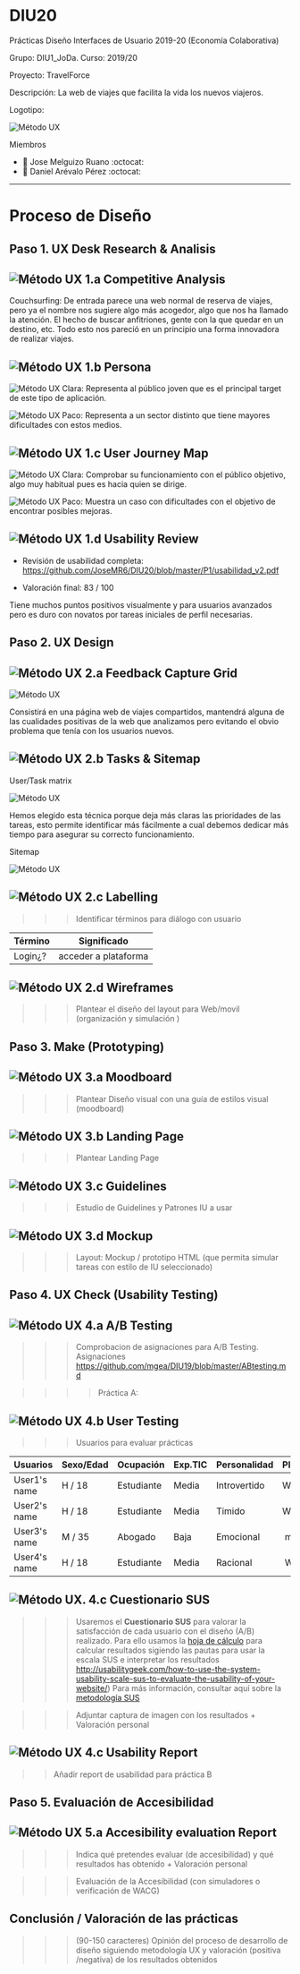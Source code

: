 # DIU20
Prácticas Diseño Interfaces de Usuario 2019-20 (Economía Colaborativa) 

Grupo: DIU1_JoDa.  Curso: 2019/20 

Proyecto: TravelForce

Descripción: La web de viajes que facilita la vida los nuevos viajeros.

Logotipo: 

![Método UX](P2/logotipo_v3.png)

Miembros
 * :bust_in_silhouette:   Jose Melguizo Ruano     :octocat:     
 * :bust_in_silhouette:  Daniel Arévalo Pérez     :octocat:

----- 

# Proceso de Diseño 

## Paso 1. UX Desk Research & Analisis 

![Método UX](img/Competitive.png) 1.a Competitive Analysis
-----

Couchsurfing: De entrada parece una web normal de reserva de viajes, pero ya el nombre nos sugiere algo más acogedor, algo que nos ha llamado la atención. El hecho de buscar anfitriones, gente con la que quedar en un destino, etc. Todo esto nos pareció en un principio una forma innovadora de realizar viajes.

![Método UX](img/Persona.png) 1.b Persona
-----

![Método UX](P1/persona_clara.png)
Clara: Representa al público joven que es el principal target de este tipo de aplicación.

![Método UX](P1/persona_paco.png)
Paco: Representa a un sector distinto que tiene mayores dificultades con estos medios.

![Método UX](img/JourneyMap.png) 1.c User Journey Map
----

![Método UX](P1/Experiencia%20de%20Clara.png)
Clara: Comprobar su funcionamiento con el público objetivo, algo muy habitual pues es hacia quien se dirige.

![Método UX](P1/Experiencia%20de%20Paco.png)
Paco: Muestra un caso con dificultades con el objetivo de encontrar posibles mejoras.

![Método UX](img/usabilityReview.png) 1.d Usability Review
----

- Revisión de usabilidad completa: https://github.com/JoseMR6/DIU20/blob/master/P1/usabilidad_v2.pdf

- Valoración final: 83 / 100

Tiene muchos puntos positivos visualmente y para usuarios avanzados pero es duro con novatos por tareas iniciales de perfil necesarias.


## Paso 2. UX Design  

![Método UX](img/feedback-capture-grid.png) 2.a Feedback Capture Grid
----

![Método UX](P2/malla_receptora.png)

Consistirá en una página web de viajes compartidos, mantendrá alguna de las cualidades positivas de la web que analizamos pero evitando el obvio problema que tenía con los usuarios nuevos.

![Método UX](img/Sitemap.png) 2.b Tasks & Sitemap 
-----

User/Task matrix

![Método UX](P2/matriz.png)

Hemos elegido esta técnica porque deja más claras las prioridades de las tareas, esto permite identificar más fácilmente a cual debemos dedicar más tiempo para asegurar su correcto funcionamiento.

Sitemap

![Método UX](P2/sitemap.png)

![Método UX](img/labelling.png) 2.c Labelling 
----


>>> Identificar términos para diálogo con usuario  

Término | Significado     
| ------------- | -------
  Login¿?  | acceder a plataforma


![Método UX](img/Wireframes.png) 2.d Wireframes
-----

>>> Plantear el  diseño del layout para Web/movil (organización y simulación ) 


## Paso 3. Make (Prototyping) 


![Método UX](img/moodboard.png) 3.a Moodboard
-----


>>> Plantear Diseño visual con una guía de estilos visual (moodboard) 

![Método UX](img/landing-page.png)  3.b Landing Page
----


>>> Plantear Landing Page 

![Método UX](img/guidelines.png) 3.c Guidelines
----

>>> Estudio de Guidelines y Patrones IU a usar 

![Método UX](img/mockup.png)  3.d Mockup
----

>>> Layout: Mockup / prototipo HTML  (que permita simular tareas con estilo de IU seleccionado)


## Paso 4. UX Check (Usability Testing) 


![Método UX](img/ABtesting.png) 4.a A/B Testing
----


>>> Comprobacion de asignaciones para A/B Testing. Asignaciones https://github.com/mgea/DIU19/blob/master/ABtesting.md

>>>> Práctica A: 


![Método UX](img/usability-testing.png) 4.b User Testing
----

>>> Usuarios para evaluar prácticas 


| Usuarios | Sexo/Edad     | Ocupación   |  Exp.TIC    | Personalidad | Plataforma | TestA/B
| ------------- | -------- | ----------- | ----------- | -----------  | ---------- | ----
| User1's name  | H / 18   | Estudiante  | Media       | Introvertido | Web.       | A 
| User2's name  | H / 18   | Estudiante  | Media       | Timido       | Web        | A 
| User3's name  | M / 35   | Abogado     | Baja        | Emocional    | móvil      | B 
| User4's name  | H / 18   | Estudiante  | Media       | Racional     | Web        | B 


![Método UX](img/Survey.png). 4.c Cuestionario SUS
----

>>> Usaremos el **Cuestionario SUS** para valorar la satisfacción de cada usuario con el diseño (A/B) realizado. Para ello usamos la [hoja de cálculo](https://github.com/mgea/DIU19/blob/master/Cuestionario%20SUS%20DIU.xlsx) para calcular resultados sigiendo las pautas para usar la escala SUS e interpretar los resultados
http://usabilitygeek.com/how-to-use-the-system-usability-scale-sus-to-evaluate-the-usability-of-your-website/)
Para más información, consultar aquí sobre la [metodología SUS](https://cui.unige.ch/isi/icle-wiki/_media/ipm:test-suschapt.pdf)

>>> Adjuntar captura de imagen con los resultados + Valoración personal 


![Método UX](img/usability-report.png) 4.c Usability Report
----

>> Añadir report de usabilidad para práctica B 



## Paso 5. Evaluación de Accesibilidad  


![Método UX](img/Accesibility.png)  5.a Accesibility evaluation Report
----

>>> Indica qué pretendes evaluar (de accesibilidad) y qué resultados has obtenido + Valoración personal

>>> Evaluación de la Accesibilidad (con simuladores o verificación de WACG) 



## Conclusión / Valoración de las prácticas


>>> (90-150 caracteres) Opinión del proceso de desarrollo de diseño siguiendo metodología UX y valoración (positiva /negativa) de los resultados obtenidos  







